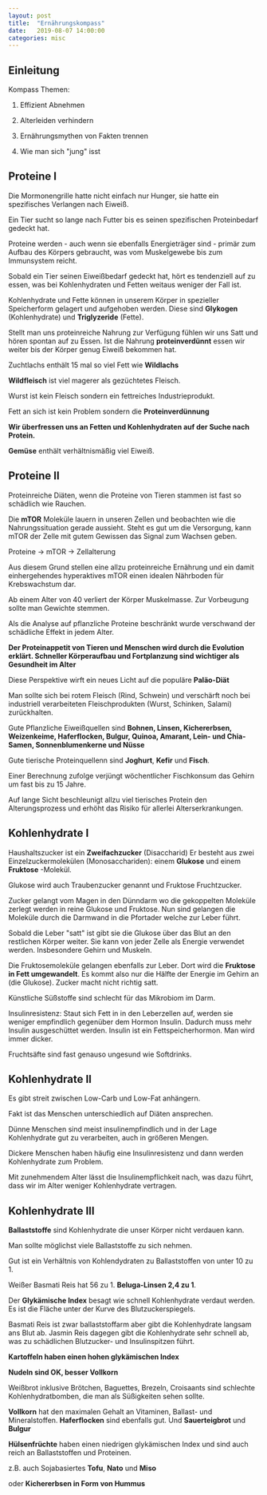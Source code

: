 ```yaml
---
layout: post
title:  "Ernährungskompass"
date:   2019-08-07 14:00:00
categories: misc
---
```


## Einleitung

Kompass Themen:

1. Effizient Abnehmen

2. Alterleiden verhindern

3. Ernährungsmythen von Fakten trennen

4. Wie man sich "jung" isst


## Proteine I

Die Mormonengrille hatte nicht einfach nur Hunger, sie hatte ein spezifisches Verlangen nach Eiweiß.

Ein Tier sucht so lange nach Futter bis es seinen spezifischen Proteinbedarf gedeckt hat.

Proteine werden - auch wenn sie ebenfalls Energieträger sind - primär zum Aufbau des Körpers gebraucht, was vom Muskelgewebe bis zum Immunsystem reicht.

Sobald ein Tier seinen Eiweißbedarf gedeckt hat, hört es tendenziell auf zu essen, was bei Kohlenhydraten und Fetten weitaus weniger der Fall ist.

Kohlenhydrate und Fette können in unserem Körper in spezieller Speicherform gelagert und aufgehoben werden. Diese sind **Glykogen** (Kohlenhydrate) und **Triglyzeride** (Fette).

Stellt man uns proteinreiche Nahrung zur Verfügung fühlen wir uns Satt und hören spontan auf zu Essen. Ist die Nahrung **proteinverdünnt** essen wir weiter bis der Körper genug Eiweiß bekommen hat.

Zuchtlachs enthält 15 mal so viel Fett wie **Wildlachs**

**Wildfleisch** ist viel magerer als gezüchtetes Fleisch.

Wurst ist kein Fleisch sondern ein fettreiches Industrieprodukt.

Fett an sich ist kein Problem sondern die **Proteinverdünnung**

**Wir überfressen uns an Fetten und Kohlenhydraten auf der Suche nach Protein.**

**Gemüse** enthält verhältnismäßig viel Eiweiß.


## Proteine II

Proteinreiche Diäten, wenn die Proteine von Tieren stammen ist fast so schädlich wie Rauchen.

Die **mTOR** Moleküle lauern in unseren Zellen und beobachten wie die Nahrungssituation gerade aussieht. Steht es gut um die Versorgung, kann mTOR der Zelle mit gutem Gewissen das Signal zum Wachsen geben.

Proteine -> mTOR -> Zellalterung

Aus diesem Grund stellen eine allzu proteinreiche Ernährung und ein damit einhergehendes hyperaktives mTOR einen idealen Nährboden für Krebswachstum dar.

Ab einem Alter von 40 verliert der Körper Muskelmasse. Zur Vorbeugung sollte man Gewichte stemmen.

Als die Analyse auf pflanzliche Proteine beschränkt wurde verschwand der schädliche Effekt in jedem Alter.

**Der Proteinappetit von Tieren und Menschen wird durch die Evolution erklärt. Schneller Körperaufbau und Fortplanzung sind wichtiger als Gesundheit im Alter**

Diese Perspektive wirft ein neues Licht auf die populäre **Paläo-Diät**

Man sollte sich bei rotem Fleisch (Rind, Schwein) und verschärft noch bei industriell verarbeiteten Fleischprodukten (Wurst, Schinken, Salami) zurückhalten.

Gute Pflanzliche Eiweißquellen sind **Bohnen, Linsen, Kichererbsen, Weizenkeime, Haferflocken, Bulgur, Quinoa, Amarant, Lein- und Chia-Samen, Sonnenblumenkerne und Nüsse**

Gute tierische Proteinquellenn sind **Joghurt**, **Kefir** und **Fisch**.

Einer Berechnung zufolge verjüngt wöchentlicher Fischkonsum das Gehirn um fast bis zu 15 Jahre.

Auf lange Sicht beschleunigt allzu viel tierisches Protein den Alterungsprozess und erhöht das Risiko für allerlei Alterserkrankungen.


## Kohlenhydrate I

Haushaltszucker ist ein **Zweifachzucker** (Disaccharid) Er besteht aus zwei Einzelzuckermolekülen (Monosacchariden): einem **Glukose** und einem **Fruktose** -Molekül.

Glukose wird auch Traubenzucker genannt und Fruktose Fruchtzucker.

Zucker gelangt vom Magen in den Dünndarm wo die gekoppelten Moleküle zerlegt werden in reine Glukose und Fruktose. Nun sind gelangen die Moleküle durch die Darmwand in die Pfortader welche zur Leber führt.

Sobald die Leber "satt" ist gibt sie die Glukose über das Blut an den restlichen Körper weiter. Sie kann von jeder Zelle als Energie verwendet werden. Insbesondere Gehirn und Muskeln.

Die Fruktosemoleküle gelangen ebenfalls zur Leber. Dort wird die **Fruktose in Fett umgewandelt**. Es kommt also nur die Hälfte der Energie im Gehirn an (die Glukose). Zucker macht nicht richtig satt.

Künstliche Süßstoffe sind schlecht für das Mikrobiom im Darm.

Insulinresistenz: Staut sich Fett in in den Leberzellen auf, werden sie weniger empfindlich gegenüber dem Hormon Insulin. Dadurch muss mehr Insulin ausgeschüttet werden. Insulin ist ein Fettspeicherhormon. Man wird immer dicker.

Fruchtsäfte sind fast genauso ungesund wie Softdrinks.


## Kohlenhydrate II

Es gibt streit zwischen Low-Carb und Low-Fat anhängern.

Fakt ist das Menschen unterschiedlich auf Diäten ansprechen.

Dünne Menschen sind meist insulinempfindlich und in der Lage Kohlenhydrate gut zu verarbeiten, auch in größeren Mengen.

Dickere Menschen haben häufig eine Insulinresistenz und dann werden Kohlenhydrate zum Problem.

Mit zunehmendem Alter lässt die Insulinempflichkeit nach, was dazu führt, dass wir im Alter weniger Kohlenhydrate vertragen.


## Kohlenhydrate III

**Ballaststoffe** sind Kohlenhydrate die unser Körper nicht verdauen kann.

Man sollte möglichst viele Ballaststoffe zu sich nehmen.

Gut ist ein Verhältnis von Kohlendydraten zu Ballaststoffen von unter 10 zu 1.

Weißer Basmati Reis hat 56 zu 1. **Beluga-Linsen 2,4 zu 1**.


Der **Glykämische Index** besagt wie schnell Kohlenhydrate verdaut werden. Es ist die Fläche unter der Kurve des Blutzuckerspiegels.

Basmati Reis ist zwar ballaststoffarm aber gibt die Kohlenhydrate langsam ans Blut ab. Jasmin Reis dagegen gibt die Kohlenhydrate sehr schnell ab, was zu schädlichen Blutzucker- und Insulinspitzen führt.

**Kartoffeln haben einen hohen glykämischen Index** 

**Nudeln sind OK, besser Vollkorn**

Weißbrot inklusive Brötchen, Baguettes, Brezeln, Croisaants sind schlechte Kohlenhydratbomben, die man als Süßigkeiten sehen sollte.

**Vollkorn** hat den maximalen Gehalt an Vitaminen, Ballast- und Mineralstoffen. **Haferflocken** sind ebenfalls gut. Und **Sauerteigbrot** und **Bulgur**

**Hülsenfrüchte** haben einen niedrigen glykämischen Index und sind auch reich an Ballaststoffen und Proteinen.

z.B. auch Sojabasiertes **Tofu**, **Nato** und **Miso**

oder **Kichererbsen in Form von Hummus**




